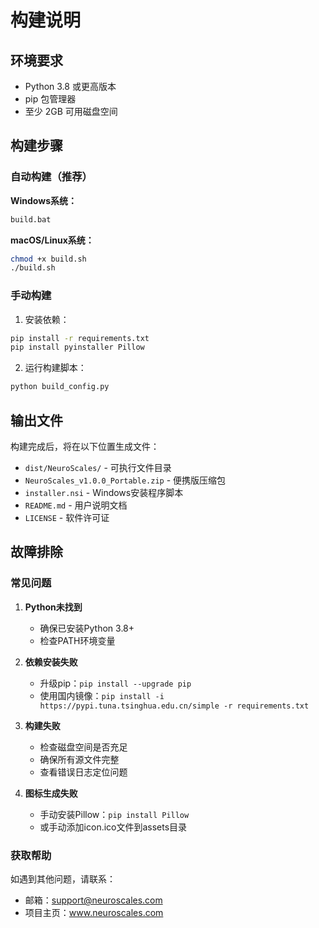 # 构建说明

## 环境要求

- Python 3.8 或更高版本
- pip 包管理器
- 至少 2GB 可用磁盘空间

## 构建步骤

### 自动构建（推荐）

**Windows系统：**
```cmd
build.bat
```

**macOS/Linux系统：**
```bash
chmod +x build.sh
./build.sh
```

### 手动构建

1. 安装依赖：
```bash
pip install -r requirements.txt
pip install pyinstaller Pillow
```

2. 运行构建脚本：
```bash
python build_config.py
```

## 输出文件

构建完成后，将在以下位置生成文件：

- `dist/NeuroScales/` - 可执行文件目录
- `NeuroScales_v1.0.0_Portable.zip` - 便携版压缩包
- `installer.nsi` - Windows安装程序脚本
- `README.md` - 用户说明文档
- `LICENSE` - 软件许可证

## 故障排除

### 常见问题

1. **Python未找到**
   - 确保已安装Python 3.8+
   - 检查PATH环境变量

2. **依赖安装失败**
   - 升级pip：`pip install --upgrade pip`
   - 使用国内镜像：`pip install -i https://pypi.tuna.tsinghua.edu.cn/simple -r requirements.txt`

3. **构建失败**
   - 检查磁盘空间是否充足
   - 确保所有源文件完整
   - 查看错误日志定位问题

4. **图标生成失败**
   - 手动安装Pillow：`pip install Pillow`
   - 或手动添加icon.ico文件到assets目录

### 获取帮助

如遇到其他问题，请联系：
- 邮箱：support@neuroscales.com
- 项目主页：www.neuroscales.com